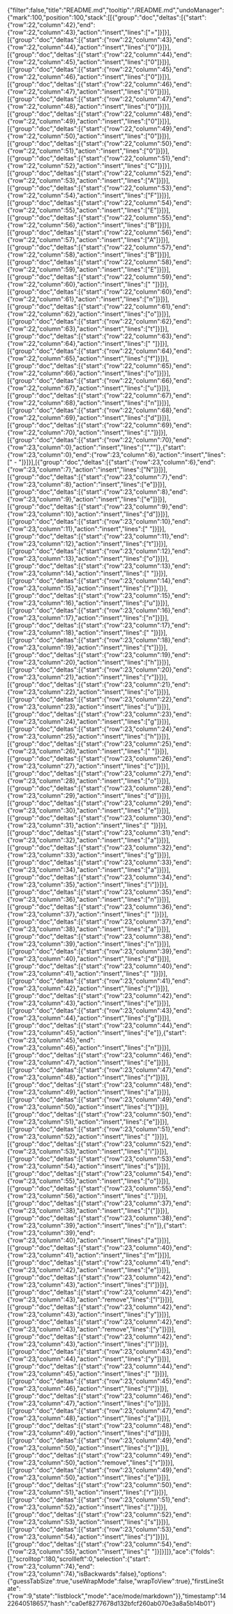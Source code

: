 {"filter":false,"title":"README.md","tooltip":"/README.md","undoManager":{"mark":100,"position":100,"stack":[[{"group":"doc","deltas":[{"start":{"row":22,"column":42},"end":{"row":22,"column":43},"action":"insert","lines":["="]}]}],[{"group":"doc","deltas":[{"start":{"row":22,"column":43},"end":{"row":22,"column":44},"action":"insert","lines":["0"]}]}],[{"group":"doc","deltas":[{"start":{"row":22,"column":44},"end":{"row":22,"column":45},"action":"insert","lines":["0"]}]}],[{"group":"doc","deltas":[{"start":{"row":22,"column":45},"end":{"row":22,"column":46},"action":"insert","lines":["0"]}]}],[{"group":"doc","deltas":[{"start":{"row":22,"column":46},"end":{"row":22,"column":47},"action":"insert","lines":["0"]}]}],[{"group":"doc","deltas":[{"start":{"row":22,"column":47},"end":{"row":22,"column":48},"action":"insert","lines":["0"]}]}],[{"group":"doc","deltas":[{"start":{"row":22,"column":48},"end":{"row":22,"column":49},"action":"insert","lines":["0"]}]}],[{"group":"doc","deltas":[{"start":{"row":22,"column":49},"end":{"row":22,"column":50},"action":"insert","lines":["0"]}]}],[{"group":"doc","deltas":[{"start":{"row":22,"column":50},"end":{"row":22,"column":51},"action":"insert","lines":["0"]}]}],[{"group":"doc","deltas":[{"start":{"row":22,"column":51},"end":{"row":22,"column":52},"action":"insert","lines":["C"]}]}],[{"group":"doc","deltas":[{"start":{"row":22,"column":52},"end":{"row":22,"column":53},"action":"insert","lines":["A"]}]}],[{"group":"doc","deltas":[{"start":{"row":22,"column":53},"end":{"row":22,"column":54},"action":"insert","lines":["F"]}]}],[{"group":"doc","deltas":[{"start":{"row":22,"column":54},"end":{"row":22,"column":55},"action":"insert","lines":["E"]}]}],[{"group":"doc","deltas":[{"start":{"row":22,"column":55},"end":{"row":22,"column":56},"action":"insert","lines":["B"]}]}],[{"group":"doc","deltas":[{"start":{"row":22,"column":56},"end":{"row":22,"column":57},"action":"insert","lines":["A"]}]}],[{"group":"doc","deltas":[{"start":{"row":22,"column":57},"end":{"row":22,"column":58},"action":"insert","lines":["B"]}]}],[{"group":"doc","deltas":[{"start":{"row":22,"column":58},"end":{"row":22,"column":59},"action":"insert","lines":["E"]}]}],[{"group":"doc","deltas":[{"start":{"row":22,"column":59},"end":{"row":22,"column":60},"action":"insert","lines":[" "]}]}],[{"group":"doc","deltas":[{"start":{"row":22,"column":60},"end":{"row":22,"column":61},"action":"insert","lines":["n"]}]}],[{"group":"doc","deltas":[{"start":{"row":22,"column":61},"end":{"row":22,"column":62},"action":"insert","lines":["o"]}]}],[{"group":"doc","deltas":[{"start":{"row":22,"column":62},"end":{"row":22,"column":63},"action":"insert","lines":["t"]}]}],[{"group":"doc","deltas":[{"start":{"row":22,"column":63},"end":{"row":22,"column":64},"action":"insert","lines":[" "]}]}],[{"group":"doc","deltas":[{"start":{"row":22,"column":64},"end":{"row":22,"column":65},"action":"insert","lines":["f"]}]}],[{"group":"doc","deltas":[{"start":{"row":22,"column":65},"end":{"row":22,"column":66},"action":"insert","lines":["o"]}]}],[{"group":"doc","deltas":[{"start":{"row":22,"column":66},"end":{"row":22,"column":67},"action":"insert","lines":["u"]}]}],[{"group":"doc","deltas":[{"start":{"row":22,"column":67},"end":{"row":22,"column":68},"action":"insert","lines":["n"]}]}],[{"group":"doc","deltas":[{"start":{"row":22,"column":68},"end":{"row":22,"column":69},"action":"insert","lines":["d"]}]}],[{"group":"doc","deltas":[{"start":{"row":22,"column":69},"end":{"row":22,"column":70},"action":"insert","lines":["."]}]}],[{"group":"doc","deltas":[{"start":{"row":22,"column":70},"end":{"row":23,"column":0},"action":"insert","lines":["",""]},{"start":{"row":23,"column":0},"end":{"row":23,"column":6},"action":"insert","lines":["    - "]}]}],[{"group":"doc","deltas":[{"start":{"row":23,"column":6},"end":{"row":23,"column":7},"action":"insert","lines":["N"]}]}],[{"group":"doc","deltas":[{"start":{"row":23,"column":7},"end":{"row":23,"column":8},"action":"insert","lines":["e"]}]}],[{"group":"doc","deltas":[{"start":{"row":23,"column":8},"end":{"row":23,"column":9},"action":"insert","lines":["e"]}]}],[{"group":"doc","deltas":[{"start":{"row":23,"column":9},"end":{"row":23,"column":10},"action":"insert","lines":["d"]}]}],[{"group":"doc","deltas":[{"start":{"row":23,"column":10},"end":{"row":23,"column":11},"action":"insert","lines":[" "]}]}],[{"group":"doc","deltas":[{"start":{"row":23,"column":11},"end":{"row":23,"column":12},"action":"insert","lines":["t"]}]}],[{"group":"doc","deltas":[{"start":{"row":23,"column":12},"end":{"row":23,"column":13},"action":"insert","lines":["o"]}]}],[{"group":"doc","deltas":[{"start":{"row":23,"column":13},"end":{"row":23,"column":14},"action":"insert","lines":[" "]}]}],[{"group":"doc","deltas":[{"start":{"row":23,"column":14},"end":{"row":23,"column":15},"action":"insert","lines":["r"]}]}],[{"group":"doc","deltas":[{"start":{"row":23,"column":15},"end":{"row":23,"column":16},"action":"insert","lines":["u"]}]}],[{"group":"doc","deltas":[{"start":{"row":23,"column":16},"end":{"row":23,"column":17},"action":"insert","lines":["n"]}]}],[{"group":"doc","deltas":[{"start":{"row":23,"column":17},"end":{"row":23,"column":18},"action":"insert","lines":[" "]}]}],[{"group":"doc","deltas":[{"start":{"row":23,"column":18},"end":{"row":23,"column":19},"action":"insert","lines":["t"]}]}],[{"group":"doc","deltas":[{"start":{"row":23,"column":19},"end":{"row":23,"column":20},"action":"insert","lines":["h"]}]}],[{"group":"doc","deltas":[{"start":{"row":23,"column":20},"end":{"row":23,"column":21},"action":"insert","lines":["r"]}]}],[{"group":"doc","deltas":[{"start":{"row":23,"column":21},"end":{"row":23,"column":22},"action":"insert","lines":["o"]}]}],[{"group":"doc","deltas":[{"start":{"row":23,"column":22},"end":{"row":23,"column":23},"action":"insert","lines":["u"]}]}],[{"group":"doc","deltas":[{"start":{"row":23,"column":23},"end":{"row":23,"column":24},"action":"insert","lines":["g"]}]}],[{"group":"doc","deltas":[{"start":{"row":23,"column":24},"end":{"row":23,"column":25},"action":"insert","lines":["h"]}]}],[{"group":"doc","deltas":[{"start":{"row":23,"column":25},"end":{"row":23,"column":26},"action":"insert","lines":[" "]}]}],[{"group":"doc","deltas":[{"start":{"row":23,"column":26},"end":{"row":23,"column":27},"action":"insert","lines":["c"]}]}],[{"group":"doc","deltas":[{"start":{"row":23,"column":27},"end":{"row":23,"column":28},"action":"insert","lines":["o"]}]}],[{"group":"doc","deltas":[{"start":{"row":23,"column":28},"end":{"row":23,"column":29},"action":"insert","lines":["d"]}]}],[{"group":"doc","deltas":[{"start":{"row":23,"column":29},"end":{"row":23,"column":30},"action":"insert","lines":["e"]}]}],[{"group":"doc","deltas":[{"start":{"row":23,"column":30},"end":{"row":23,"column":31},"action":"insert","lines":[" "]}]}],[{"group":"doc","deltas":[{"start":{"row":23,"column":31},"end":{"row":23,"column":32},"action":"insert","lines":["a"]}]}],[{"group":"doc","deltas":[{"start":{"row":23,"column":32},"end":{"row":23,"column":33},"action":"insert","lines":["g"]}]}],[{"group":"doc","deltas":[{"start":{"row":23,"column":33},"end":{"row":23,"column":34},"action":"insert","lines":["a"]}]}],[{"group":"doc","deltas":[{"start":{"row":23,"column":34},"end":{"row":23,"column":35},"action":"insert","lines":["i"]}]}],[{"group":"doc","deltas":[{"start":{"row":23,"column":35},"end":{"row":23,"column":36},"action":"insert","lines":["n"]}]}],[{"group":"doc","deltas":[{"start":{"row":23,"column":36},"end":{"row":23,"column":37},"action":"insert","lines":[" "]}]}],[{"group":"doc","deltas":[{"start":{"row":23,"column":37},"end":{"row":23,"column":38},"action":"insert","lines":["a"]}]}],[{"group":"doc","deltas":[{"start":{"row":23,"column":38},"end":{"row":23,"column":39},"action":"insert","lines":["n"]}]}],[{"group":"doc","deltas":[{"start":{"row":23,"column":39},"end":{"row":23,"column":40},"action":"insert","lines":["d"]}]}],[{"group":"doc","deltas":[{"start":{"row":23,"column":40},"end":{"row":23,"column":41},"action":"insert","lines":[" "]}]}],[{"group":"doc","deltas":[{"start":{"row":23,"column":41},"end":{"row":23,"column":42},"action":"insert","lines":["r"]}]}],[{"group":"doc","deltas":[{"start":{"row":23,"column":42},"end":{"row":23,"column":43},"action":"insert","lines":["e"]}]}],[{"group":"doc","deltas":[{"start":{"row":23,"column":43},"end":{"row":23,"column":44},"action":"insert","lines":["g"]}]}],[{"group":"doc","deltas":[{"start":{"row":23,"column":44},"end":{"row":23,"column":45},"action":"insert","lines":["e"]},{"start":{"row":23,"column":45},"end":{"row":23,"column":46},"action":"insert","lines":["n"]}]}],[{"group":"doc","deltas":[{"start":{"row":23,"column":46},"end":{"row":23,"column":47},"action":"insert","lines":["e"]}]}],[{"group":"doc","deltas":[{"start":{"row":23,"column":47},"end":{"row":23,"column":48},"action":"insert","lines":["r"]}]}],[{"group":"doc","deltas":[{"start":{"row":23,"column":48},"end":{"row":23,"column":49},"action":"insert","lines":["a"]}]}],[{"group":"doc","deltas":[{"start":{"row":23,"column":49},"end":{"row":23,"column":50},"action":"insert","lines":["t"]}]}],[{"group":"doc","deltas":[{"start":{"row":23,"column":50},"end":{"row":23,"column":51},"action":"insert","lines":["e"]}]}],[{"group":"doc","deltas":[{"start":{"row":23,"column":51},"end":{"row":23,"column":52},"action":"insert","lines":[" "]}]}],[{"group":"doc","deltas":[{"start":{"row":23,"column":52},"end":{"row":23,"column":53},"action":"insert","lines":["i"]}]}],[{"group":"doc","deltas":[{"start":{"row":23,"column":53},"end":{"row":23,"column":54},"action":"insert","lines":["s"]}]}],[{"group":"doc","deltas":[{"start":{"row":23,"column":54},"end":{"row":23,"column":55},"action":"insert","lines":["o"]}]}],[{"group":"doc","deltas":[{"start":{"row":23,"column":55},"end":{"row":23,"column":56},"action":"insert","lines":["."]}]}],[{"group":"doc","deltas":[{"start":{"row":23,"column":37},"end":{"row":23,"column":38},"action":"insert","lines":["("]}]}],[{"group":"doc","deltas":[{"start":{"row":23,"column":38},"end":{"row":23,"column":39},"action":"insert","lines":["n"]},{"start":{"row":23,"column":39},"end":{"row":23,"column":40},"action":"insert","lines":["a"]}]}],[{"group":"doc","deltas":[{"start":{"row":23,"column":40},"end":{"row":23,"column":41},"action":"insert","lines":["m"]}]}],[{"group":"doc","deltas":[{"start":{"row":23,"column":41},"end":{"row":23,"column":42},"action":"insert","lines":["e"]}]}],[{"group":"doc","deltas":[{"start":{"row":23,"column":42},"end":{"row":23,"column":43},"action":"insert","lines":["l"]}]}],[{"group":"doc","deltas":[{"start":{"row":23,"column":42},"end":{"row":23,"column":43},"action":"remove","lines":["l"]}]}],[{"group":"doc","deltas":[{"start":{"row":23,"column":42},"end":{"row":23,"column":43},"action":"insert","lines":["y"]}]}],[{"group":"doc","deltas":[{"start":{"row":23,"column":42},"end":{"row":23,"column":43},"action":"remove","lines":["y"]}]}],[{"group":"doc","deltas":[{"start":{"row":23,"column":42},"end":{"row":23,"column":43},"action":"insert","lines":["l"]}]}],[{"group":"doc","deltas":[{"start":{"row":23,"column":43},"end":{"row":23,"column":44},"action":"insert","lines":["y"]}]}],[{"group":"doc","deltas":[{"start":{"row":23,"column":44},"end":{"row":23,"column":45},"action":"insert","lines":[" "]}]}],[{"group":"doc","deltas":[{"start":{"row":23,"column":45},"end":{"row":23,"column":46},"action":"insert","lines":["l"]}]}],[{"group":"doc","deltas":[{"start":{"row":23,"column":46},"end":{"row":23,"column":47},"action":"insert","lines":["o"]}]}],[{"group":"doc","deltas":[{"start":{"row":23,"column":47},"end":{"row":23,"column":48},"action":"insert","lines":["a"]}]}],[{"group":"doc","deltas":[{"start":{"row":23,"column":48},"end":{"row":23,"column":49},"action":"insert","lines":["d"]}]}],[{"group":"doc","deltas":[{"start":{"row":23,"column":49},"end":{"row":23,"column":50},"action":"insert","lines":["r"]}]}],[{"group":"doc","deltas":[{"start":{"row":23,"column":49},"end":{"row":23,"column":50},"action":"remove","lines":["r"]}]}],[{"group":"doc","deltas":[{"start":{"row":23,"column":49},"end":{"row":23,"column":50},"action":"insert","lines":["e"]}]}],[{"group":"doc","deltas":[{"start":{"row":23,"column":50},"end":{"row":23,"column":51},"action":"insert","lines":["r"]}]}],[{"group":"doc","deltas":[{"start":{"row":23,"column":51},"end":{"row":23,"column":52},"action":"insert","lines":["."]}]}],[{"group":"doc","deltas":[{"start":{"row":23,"column":52},"end":{"row":23,"column":53},"action":"insert","lines":["s"]}]}],[{"group":"doc","deltas":[{"start":{"row":23,"column":53},"end":{"row":23,"column":54},"action":"insert","lines":[")"]}]}],[{"group":"doc","deltas":[{"start":{"row":23,"column":54},"end":{"row":23,"column":55},"action":"insert","lines":[" "]}]}]]},"ace":{"folds":[],"scrolltop":180,"scrollleft":0,"selection":{"start":{"row":23,"column":74},"end":{"row":23,"column":74},"isBackwards":false},"options":{"guessTabSize":true,"useWrapMode":false,"wrapToView":true},"firstLineState":{"row":9,"state":"listblock","mode":"ace/mode/markdown"}},"timestamp":1422640518657,"hash":"ca0ef8277678d132bfcf260ab070e3a8a5b14b01"}